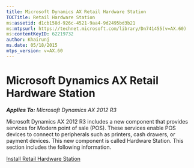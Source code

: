 ```yaml
---
title: Microsoft Dynamics AX Retail Hardware Station
TOCTitle: Retail Hardware Station
ms:assetid: d1cb158d-926c-4521-9aa4-9d2495bd3b21
ms:mtpsurl: https://technet.microsoft.com/library/Dn741455(v=AX.60)
ms:contentKeyID: 62219732
author: Khairunj
ms.date: 05/18/2015
mtps_version: v=AX.60
---
```


# Microsoft Dynamics AX Retail Hardware Station 


_**Applies To:** Microsoft Dynamics AX 2012 R3_

Microsoft Dynamics AX 2012 R3 includes a new component that provides services for Modern point of sale (POS). These services enable POS devices to connect to peripherals such as printers, cash drawers, or payment devices. This new component is called Hardware Station. This section includes the following information.

[Install Retail Hardware Station](install-retail-hardware-station.md)

  


